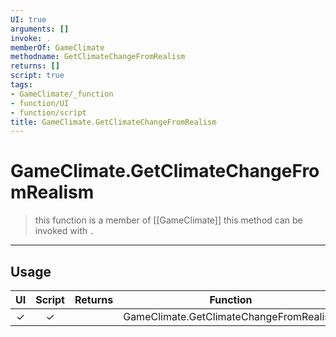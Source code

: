 ```yaml
---
UI: true
arguments: []
invoke: .
memberOf: GameClimate
methodname: GetClimateChangeFromRealism
returns: []
script: true
tags:
- GameClimate/_function
- function/UI
- function/script
title: GameClimate.GetClimateChangeFromRealism
---
```

# GameClimate.GetClimateChangeFromRealism
> this function is a member of [[GameClimate]]
> this method can be invoked with `.`
-----
## Usage
|  UI | Script | Returns | Function | Arguments |
|:---:|:------:|-------:|:--------:|:---------|
|✓|✓||GameClimate.GetClimateChangeFromRealism||
